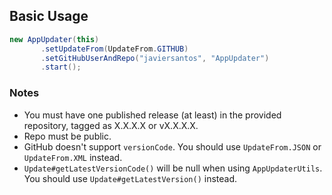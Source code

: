 ## Basic Usage
```Java
new AppUpdater(this)
       .setUpdateFrom(UpdateFrom.GITHUB)
       .setGitHubUserAndRepo("javiersantos", "AppUpdater")
       .start();
```

### Notes
* You must have one published release (at least) in the provided repository, tagged as X.X.X.X or vX.X.X.X.
* Repo must be public.
* GitHub doesn't support `versionCode`. You should use `UpdateFrom.JSON` or `UpdateFrom.XML` instead.
* `Update#getLatestVersionCode()` will be null when using `AppUpdaterUtils`. You should use `Update#getLatestVersion()` instead.